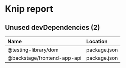 # Knip report

## Unused devDependencies (2)

| Name                        | Location     |
|:----------------------------|:-------------|
| @testing-library/dom        | package.json |
| @backstage/frontend-app-api | package.json |

